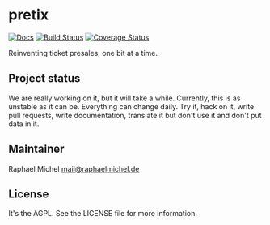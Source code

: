 pretix
======

[![Docs](https://readthedocs.org/projects/pretix/badge/)](https://readthedocs.org/projects/pretix/)
[![Build Status](https://travis-ci.org/pretix/pretix.svg?branch=master)](https://travis-ci.org/pretix/pretix)
[![Coverage Status](https://img.shields.io/coveralls/pretix/pretix.svg)](https://coveralls.io/r/pretix/pretix)


Reinventing ticket presales, one bit at a time.

Project status
--------------
We are really working on it, but it will take a while. Currently, this is as unstable as it can be. Everything can change daily. Try it, hack on it, write pull requests, write documentation, translate it but don't use it and don't put data in it.

Maintainer
----------
Raphael Michel <mail@raphaelmichel.de>

License
-------
It's the AGPL. See the LICENSE file for more information.
